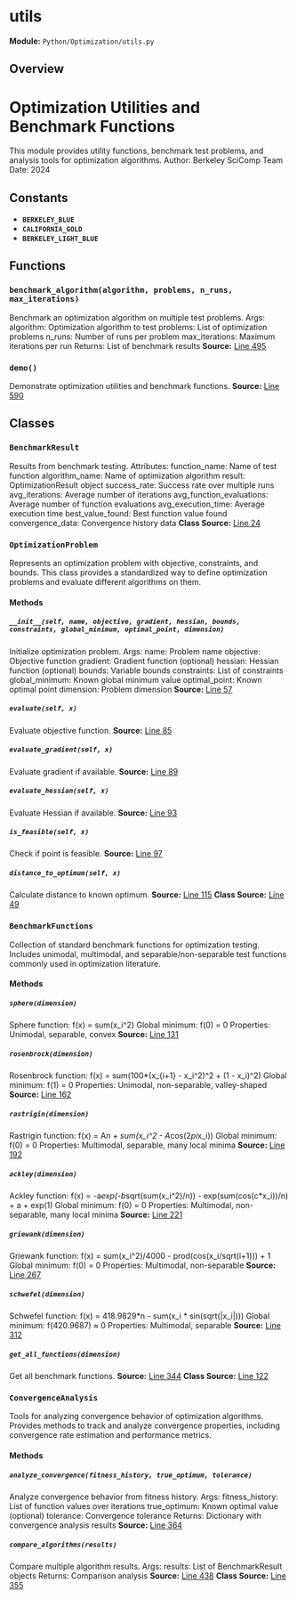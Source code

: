 # utils
**Module:** `Python/Optimization/utils.py`
## Overview
Optimization Utilities and Benchmark Functions
==============================================
This module provides utility functions, benchmark test problems,
and analysis tools for optimization algorithms.
Author: Berkeley SciComp Team
Date: 2024
## Constants
- **`BERKELEY_BLUE`**
- **`CALIFORNIA_GOLD`**
- **`BERKELEY_LIGHT_BLUE`**
## Functions
### `benchmark_algorithm(algorithm, problems, n_runs, max_iterations)`
Benchmark an optimization algorithm on multiple test problems.
Args:
algorithm: Optimization algorithm to test
problems: List of optimization problems
n_runs: Number of runs per problem
max_iterations: Maximum iterations per run
Returns:
List of benchmark results
**Source:** [Line 495](Python/Optimization/utils.py#L495)
### `demo()`
Demonstrate optimization utilities and benchmark functions.
**Source:** [Line 590](Python/Optimization/utils.py#L590)
## Classes
### `BenchmarkResult`
Results from benchmark testing.
Attributes:
function_name: Name of test function
algorithm_name: Name of optimization algorithm
result: OptimizationResult object
success_rate: Success rate over multiple runs
avg_iterations: Average number of iterations
avg_function_evaluations: Average number of function evaluations
avg_execution_time: Average execution time
best_value_found: Best function value found
convergence_data: Convergence history data
**Class Source:** [Line 24](Python/Optimization/utils.py#L24)
### `OptimizationProblem`
Represents an optimization problem with objective, constraints, and bounds.
This class provides a standardized way to define optimization problems
and evaluate different algorithms on them.
#### Methods
##### `__init__(self, name, objective, gradient, hessian, bounds, constraints, global_minimum, optimal_point, dimension)`
Initialize optimization problem.
Args:
name: Problem name
objective: Objective function
gradient: Gradient function (optional)
hessian: Hessian function (optional)
bounds: Variable bounds
constraints: List of constraints
global_minimum: Known global minimum value
optimal_point: Known optimal point
dimension: Problem dimension
**Source:** [Line 57](Python/Optimization/utils.py#L57)
##### `evaluate(self, x)`
Evaluate objective function.
**Source:** [Line 85](Python/Optimization/utils.py#L85)
##### `evaluate_gradient(self, x)`
Evaluate gradient if available.
**Source:** [Line 89](Python/Optimization/utils.py#L89)
##### `evaluate_hessian(self, x)`
Evaluate Hessian if available.
**Source:** [Line 93](Python/Optimization/utils.py#L93)
##### `is_feasible(self, x)`
Check if point is feasible.
**Source:** [Line 97](Python/Optimization/utils.py#L97)
##### `distance_to_optimum(self, x)`
Calculate distance to known optimum.
**Source:** [Line 115](Python/Optimization/utils.py#L115)
**Class Source:** [Line 49](Python/Optimization/utils.py#L49)
### `BenchmarkFunctions`
Collection of standard benchmark functions for optimization testing.
Includes unimodal, multimodal, and separable/non-separable test functions
commonly used in optimization literature.
#### Methods
##### `sphere(dimension)`
Sphere function: f(x) = sum(x_i^2)
Global minimum: f(0) = 0
Properties: Unimodal, separable, convex
**Source:** [Line 131](Python/Optimization/utils.py#L131)
##### `rosenbrock(dimension)`
Rosenbrock function: f(x) = sum(100*(x_{i+1} - x_i^2)^2 + (1 - x_i)^2)
Global minimum: f(1) = 0
Properties: Unimodal, non-separable, valley-shaped
**Source:** [Line 162](Python/Optimization/utils.py#L162)
##### `rastrigin(dimension)`
Rastrigin function: f(x) = A*n + sum(x_i^2 - A*cos(2*pi*x_i))
Global minimum: f(0) = 0
Properties: Multimodal, separable, many local minima
**Source:** [Line 192](Python/Optimization/utils.py#L192)
##### `ackley(dimension)`
Ackley function: f(x) = -a*exp(-b*sqrt(sum(x_i^2)/n)) - exp(sum(cos(c*x_i))/n) + a + exp(1)
Global minimum: f(0) = 0
Properties: Multimodal, non-separable, many local minima
**Source:** [Line 221](Python/Optimization/utils.py#L221)
##### `griewank(dimension)`
Griewank function: f(x) = sum(x_i^2)/4000 - prod(cos(x_i/sqrt(i+1))) + 1
Global minimum: f(0) = 0
Properties: Multimodal, non-separable
**Source:** [Line 267](Python/Optimization/utils.py#L267)
##### `schwefel(dimension)`
Schwefel function: f(x) = 418.9829*n - sum(x_i * sin(sqrt(|x_i|)))
Global minimum: f(420.9687) ≈ 0
Properties: Multimodal, separable
**Source:** [Line 312](Python/Optimization/utils.py#L312)
##### `get_all_functions(dimension)`
Get all benchmark functions.
**Source:** [Line 344](Python/Optimization/utils.py#L344)
**Class Source:** [Line 122](Python/Optimization/utils.py#L122)
### `ConvergenceAnalysis`
Tools for analyzing convergence behavior of optimization algorithms.
Provides methods to track and analyze convergence properties,
including convergence rate estimation and performance metrics.
#### Methods
##### `analyze_convergence(fitness_history, true_optimum, tolerance)`
Analyze convergence behavior from fitness history.
Args:
fitness_history: List of function values over iterations
true_optimum: Known optimal value (optional)
tolerance: Convergence tolerance
Returns:
Dictionary with convergence analysis results
**Source:** [Line 364](Python/Optimization/utils.py#L364)
##### `compare_algorithms(results)`
Compare multiple algorithm results.
Args:
results: List of BenchmarkResult objects
Returns:
Comparison analysis
**Source:** [Line 438](Python/Optimization/utils.py#L438)
**Class Source:** [Line 355](Python/Optimization/utils.py#L355)